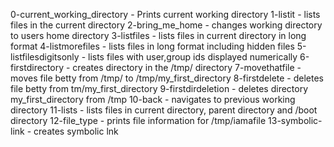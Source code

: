 0-current_working_directory - Prints current working directory
1-listit - lists files in the current directory
2-bring_me_home - changes working directory to users home directory
3-listfiles - lists files in current directory in long format
4-listmorefiles - lists files in long format including hidden files
5-listfilesdigitsonly - lists files with user,group ids displayed numerically
6-firstdirectory - creates directory in the /tmp/ directory
7-movethatfile - moves file betty from /tmp/ to /tmp/my_first_directory
8-firstdelete - deletes file betty from tm/my_first_directory
9-firstdirdeletion - deletes directory my_first_directory from  /tmp
10-back - navigates to previous working directory
11-lists - lists files in current directory, parent directory and /boot directory
12-file_type - prints file information for /tmp/iamafile
13-symbolic-link - creates symbolic lnk
